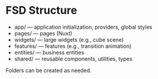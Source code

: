 # FSD Structure

- app/ — application initialization, providers, global styles
- pages/ — pages (Nuxt)
- widgets/ — large widgets (e.g., cube scene)
- features/ — features (e.g., transition animation)
- entities/ — business entities
- shared/ — reusable components, utilities, types

Folders can be created as needed.

